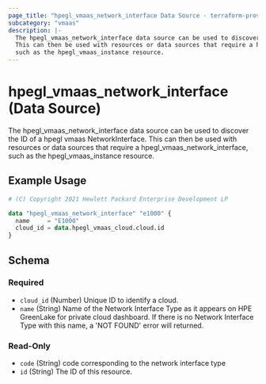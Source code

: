 ```yaml
---
page_title: "hpegl_vmaas_network_interface Data Source - terraform-provider-hpegl"
subcategory: "vmaas"
description: |-
  The hpegl_vmaas_network_interface data source can be used to discover the ID of a hpegl vmaas NetworkInterface.
  This can then be used with resources or data sources that require a hpegl_vmaas_network_interface,
  such as the hpegl_vmaas_instance resource.
---
```

# hpegl_vmaas_network_interface (Data Source)

The hpegl_vmaas_network_interface data source can be used to discover the ID of a hpegl vmaas NetworkInterface.
		This can then be used with resources or data sources that require a hpegl_vmaas_network_interface,
		such as the hpegl_vmaas_instance resource.

## Example Usage

```terraform
# (C) Copyright 2021 Hewlett Packard Enterprise Development LP

data "hpegl_vmaas_network_interface" "e1000" {
  name     = "E1000"
  cloud_id = data.hpegl_vmaas_cloud.cloud.id
}
```

<!-- schema generated by tfplugindocs -->
## Schema

### Required

- `cloud_id` (Number) Unique ID to identify a cloud.
- `name` (String) Name of the Network Interface Type as it appears on HPE GreenLake for private cloud dashboard. If there is no Network Interface Type with this name, a 'NOT FOUND' error will returned.

### Read-Only

- `code` (String) code corresponding to the network interface type
- `id` (String) The ID of this resource.


